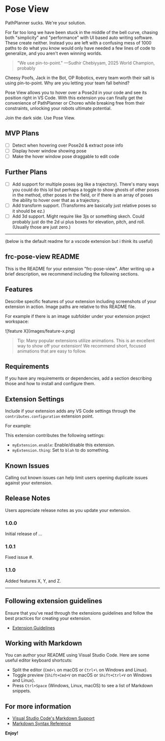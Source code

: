# Pose View

PathPlanner sucks. We're your solution.

For far too long we have been stuck in the middle of the bell curve, chasing both "simplicity" and "performance" with UI based auto writing software. These create neither. Instead you are left with a confusing mess of 1000 paths to do what you know would only have needed a few lines of code to generalize, and you aren't even winning worlds.

> "We use pin-to-point." —Sudhir Chebiyyam, 2025 World Champion, probably

Cheesy Poofs, Jack in the Bot, OP Robotics, every team worth their salt is using pin-to-point. Why are you letting your team fall behind?

Pose View allows you to hover over a Pose2d in your code and see its position right in VS Code. With this extension you can finally get the convenience of PathPlanner or Choreo while breaking free from their constraints, unlocking your robots ultimate potential.

Join the dark side. Use Pose View.

## MVP Plans

- [ ] Detect when hovering over Pose2d & extract pose info
- [ ] Display hover window showing pose
- [ ] Make the hover window pose draggable to edit code

## Further Plans

- [ ] Add support for multiple poses (eg like a trajectory).
There's many ways you could do this lol but perhaps a toggle to show ghosts of other poses in the method, other poses in the field, or if there is an array of poses the ability to hover over that as a trajectory.
- [ ] Add transform support. (Transforms are basically just relative poses so it should be ez.)
- [ ] Add 3d support. Might require like 3js or something skech. Could probably just do the 2d ui plus boxes for elevation, pitch, and roll. (Usually those are just zero.)

---

(below is the default readme for a vscode extension but i think its useful)

## frc-pose-view README

This is the README for your extension "frc-pose-view". After writing up a brief description, we recommend including the following sections.

## Features

Describe specific features of your extension including screenshots of your extension in action. Image paths are relative to this README file.

For example if there is an image subfolder under your extension project workspace:

\!\[feature X\]\(images/feature-x.png\)

> Tip: Many popular extensions utilize animations. This is an excellent way to show off your extension! We recommend short, focused animations that are easy to follow.

## Requirements

If you have any requirements or dependencies, add a section describing those and how to install and configure them.

## Extension Settings

Include if your extension adds any VS Code settings through the `contributes.configuration` extension point.

For example:

This extension contributes the following settings:

- `myExtension.enable`: Enable/disable this extension.
- `myExtension.thing`: Set to `blah` to do something.

## Known Issues

Calling out known issues can help limit users opening duplicate issues against your extension.

## Release Notes

Users appreciate release notes as you update your extension.

### 1.0.0

Initial release of ...

### 1.0.1

Fixed issue #.

### 1.1.0

Added features X, Y, and Z.

---

## Following extension guidelines

Ensure that you've read through the extensions guidelines and follow the best practices for creating your extension.

- [Extension Guidelines](https://code.visualstudio.com/api/references/extension-guidelines)

## Working with Markdown

You can author your README using Visual Studio Code. Here are some useful editor keyboard shortcuts:

- Split the editor (`Cmd+\` on macOS or `Ctrl+\` on Windows and Linux).
- Toggle preview (`Shift+Cmd+V` on macOS or `Shift+Ctrl+V` on Windows and Linux).
- Press `Ctrl+Space` (Windows, Linux, macOS) to see a list of Markdown snippets.

## For more information

- [Visual Studio Code's Markdown Support](http://code.visualstudio.com/docs/languages/markdown)
- [Markdown Syntax Reference](https://help.github.com/articles/markdown-basics/)

**Enjoy!**
